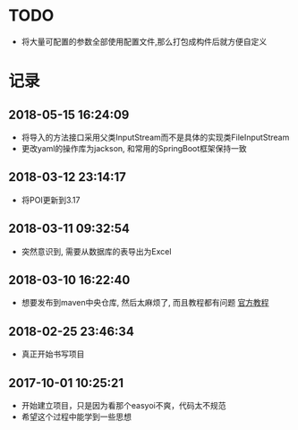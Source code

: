 # TODO
- 将大量可配置的参数全部使用配置文件,那么打包成构件后就方便自定义

# 记录

## 2018-05-15 16:24:09
- 将导入的方法接口采用父类InputStream而不是具体的实现类FileInputStream
- 更改yaml的操作库为jackson, 和常用的SpringBoot框架保持一致

## 2018-03-12 23:14:17
- 将POI更新到3.17

## 2018-03-11 09:32:54
- 突然意识到, 需要从数据库的表导出为Excel 

## 2018-03-10 16:22:40
- 想要发布到maven中央仓库, 然后太麻烦了, 而且教程都有问题 
[官方教程](http://central.sonatype.org/pages/gradle.html)

## 2018-02-25 23:46:34
- 真正开始书写项目

## 2017-10-01 10:25:21
- 开始建立项目，只是因为看那个easyoi不爽，代码太不规范
- 希望这个过程中能学到一些思想